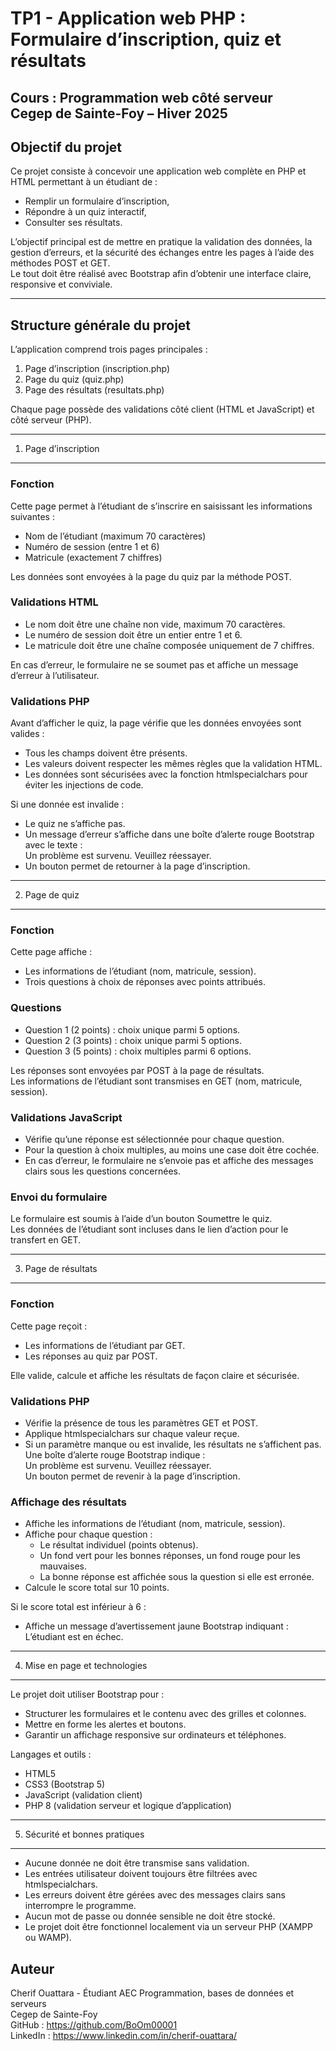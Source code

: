 TP1 - Application web PHP : Formulaire d’inscription, quiz et résultats
======================================================================

Cours : Programmation web côté serveur  
Cegep de Sainte-Foy – Hiver 2025  
---------------------------------------------------------

Objectif du projet
------------------
Ce projet consiste à concevoir une application web complète en PHP et HTML permettant à un étudiant de :
- Remplir un formulaire d’inscription,
- Répondre à un quiz interactif,
- Consulter ses résultats.

L’objectif principal est de mettre en pratique la validation des données, la gestion d’erreurs, et la sécurité des échanges entre les pages à l’aide des méthodes POST et GET.  
Le tout doit être réalisé avec Bootstrap afin d’obtenir une interface claire, responsive et conviviale.

---------------------------------------------------------

Structure générale du projet
----------------------------
L’application comprend trois pages principales :

1. Page d’inscription (inscription.php)  
2. Page du quiz (quiz.php)  
3. Page des résultats (resultats.php)

Chaque page possède des validations côté client (HTML et JavaScript) et côté serveur (PHP).

---------------------------------------------------------

1. Page d’inscription
---------------------

### Fonction
Cette page permet à l’étudiant de s’inscrire en saisissant les informations suivantes :
- Nom de l’étudiant (maximum 70 caractères)
- Numéro de session (entre 1 et 6)
- Matricule (exactement 7 chiffres)

Les données sont envoyées à la page du quiz par la méthode POST.

### Validations HTML
- Le nom doit être une chaîne non vide, maximum 70 caractères.  
- Le numéro de session doit être un entier entre 1 et 6.  
- Le matricule doit être une chaîne composée uniquement de 7 chiffres.  

En cas d’erreur, le formulaire ne se soumet pas et affiche un message d’erreur à l’utilisateur.

### Validations PHP
Avant d’afficher le quiz, la page vérifie que les données envoyées sont valides :
- Tous les champs doivent être présents.  
- Les valeurs doivent respecter les mêmes règles que la validation HTML.  
- Les données sont sécurisées avec la fonction htmlspecialchars pour éviter les injections de code.

Si une donnée est invalide :
- Le quiz ne s’affiche pas.  
- Un message d’erreur s’affiche dans une boîte d’alerte rouge Bootstrap avec le texte :  
  Un problème est survenu. Veuillez réessayer.  
- Un bouton permet de retourner à la page d’inscription.

---------------------------------------------------------

2. Page de quiz
---------------

### Fonction
Cette page affiche :
- Les informations de l’étudiant (nom, matricule, session).  
- Trois questions à choix de réponses avec points attribués.

### Questions
- Question 1 (2 points) : choix unique parmi 5 options.  
- Question 2 (3 points) : choix unique parmi 5 options.  
- Question 3 (5 points) : choix multiples parmi 6 options.  

Les réponses sont envoyées par POST à la page de résultats.  
Les informations de l’étudiant sont transmises en GET (nom, matricule, session).

### Validations JavaScript
- Vérifie qu’une réponse est sélectionnée pour chaque question.  
- Pour la question à choix multiples, au moins une case doit être cochée.  
- En cas d’erreur, le formulaire ne s’envoie pas et affiche des messages clairs sous les questions concernées.

### Envoi du formulaire
Le formulaire est soumis à l’aide d’un bouton Soumettre le quiz.  
Les données de l’étudiant sont incluses dans le lien d’action pour le transfert en GET.

---------------------------------------------------------

3. Page de résultats
--------------------

### Fonction
Cette page reçoit :
- Les informations de l’étudiant par GET.  
- Les réponses au quiz par POST.

Elle valide, calcule et affiche les résultats de façon claire et sécurisée.

### Validations PHP
- Vérifie la présence de tous les paramètres GET et POST.  
- Applique htmlspecialchars sur chaque valeur reçue.  
- Si un paramètre manque ou est invalide, les résultats ne s’affichent pas.  
  Une boîte d’alerte rouge Bootstrap indique :  
  Un problème est survenu. Veuillez réessayer.  
  Un bouton permet de revenir à la page d’inscription.

### Affichage des résultats
- Affiche les informations de l’étudiant (nom, matricule, session).  
- Affiche pour chaque question :
  - Le résultat individuel (points obtenus).  
  - Un fond vert pour les bonnes réponses, un fond rouge pour les mauvaises.  
  - La bonne réponse est affichée sous la question si elle est erronée.  
- Calcule le score total sur 10 points.  

Si le score total est inférieur à 6 :
- Affiche un message d’avertissement jaune Bootstrap indiquant :  
  L’étudiant est en échec.  

---------------------------------------------------------

4. Mise en page et technologies
-------------------------------
Le projet doit utiliser Bootstrap pour :
- Structurer les formulaires et le contenu avec des grilles et colonnes.  
- Mettre en forme les alertes et boutons.  
- Garantir un affichage responsive sur ordinateurs et téléphones.

Langages et outils :
- HTML5  
- CSS3 (Bootstrap 5)  
- JavaScript (validation client)  
- PHP 8 (validation serveur et logique d’application)

---------------------------------------------------------

5. Sécurité et bonnes pratiques
-------------------------------
- Aucune donnée ne doit être transmise sans validation.  
- Les entrées utilisateur doivent toujours être filtrées avec htmlspecialchars.  
- Les erreurs doivent être gérées avec des messages clairs sans interrompre le programme.  
- Aucun mot de passe ou donnée sensible ne doit être stocké.  
- Le projet doit être fonctionnel localement via un serveur PHP (XAMPP ou WAMP).

Auteur
------
Cherif Ouattara - Étudiant AEC Programmation, bases de données et serveurs  
Cegep de Sainte-Foy  
GitHub : https://github.com/BoOm00001  
LinkedIn : https://www.linkedin.com/in/cherif-ouattara/
